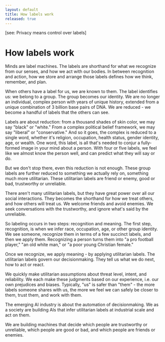 ```yaml
---
layout: default
title: How labels work
released: true
---
```


[see: Privacy means control over labels]

# How labels work

Minds are label machines. The labels are shorthand for what we
recognize from our senses, and how we act with our bodies. In between
recognition and action, how we store and arrange those labels defines
how we think, remember, and plan.

When others have a label for us, we are known to them. The label
identifies us: we belong to a group. The group becomes our
identity. We are no longer an individual, complex person with years of
unique history, extended from a unique combination of 3 billion base
pairs of DNA.  We are reduced - we become a handful of labels that the
others can see.

Labels are about reduction: from a thousand shades of skin color, we
may say "black" or "white."  From a complex political belief
framework, we may say "liberal" or "conservative." And so it goes, the
complex is reduced to a single word, whether it's religion,
occupation, health status, gender identity, age, or wealth. One word,
this label, is all that's needed to conjur a fully-formed image in
your mind about a person. With four or five labels, we feel like we
almost know the person well, and can predict what they will say or do.

But we don't stop there, even this reduction is not enough. These
group labels are further reduced to something we actually rely on,
something much more utilitarian. These utilitarian labels are
friend or enemy, good or bad, trustworthy or unreliable.

There aren't many utilitarian labels, but they have great power over
all our social interactions.  They becomes the shorthand for how we
treat others, and how others will treat us. We welcome friends and
avoid enemies. We seek conversations with the trustworthy, and ignore
what's said by the unreliable. 

So labeling occurs in two steps: recognition and meaning. The first
step, recognition, is when we infer race, occupation, age, or other
group identity.  We see someone, recognize them in terms of a few
succinct labels, and then we apply them. Recognizing a person turns
them into "a pro football player," "an old white man," or "a poor
young Christian female."

Once we recognize, we apply meaning - by applying utilitarian
labels. The utilitarian labels govern our decisionmaking. They tell us
what we do next, how to act or react.

We quickly make utilitarian assumptions about threat level, intent,
and reliability. We each make these judgments based on our experience,
i.e. our own prejudices and biases. Typically, "us" is safer than
"them" - the more labels someone shares with us, the more we feel we
can safely be closer to them, trust them, and work with them.

The emerging AI industry is about the automation of decisionmaking.
We as a society are building AIs that infer utilitarian labels at
industrial scale and act on them.

We are building machines that decide which people are trustworthy or
unreliable, which people are good or bad, and which people are friends
or enemies.

